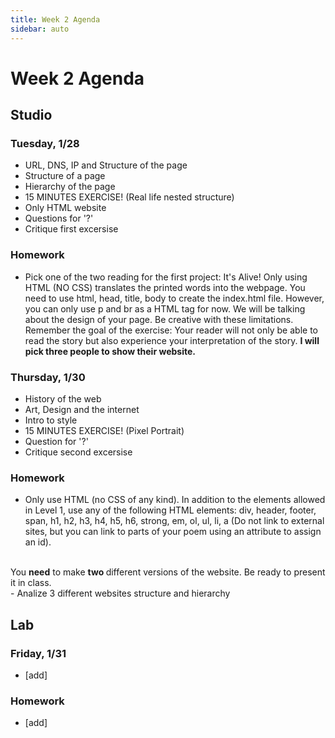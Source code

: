```yaml
---
title: Week 2 Agenda
sidebar: auto
---
```


# Week 2 Agenda

## Studio

### Tuesday, 1/28

- URL, DNS, IP and Structure of the page <br>
- Structure of a page <br>
- Hierarchy of the page <br>
- 15 MINUTES EXERCISE! (Real life nested structure) <br>
- Only HTML website <br>
- Questions for '?' <br>
- Critique first excersise <br>

### Homework

- Pick one of the two reading for the first project: It's Alive! Only using HTML (NO CSS) translates the printed words into the webpage. You need to use html, head, title, body to create the index.html file. 
However, you can only use p and br as a HTML tag for now. We will be talking about the design of your page. Be creative with these limitations. Remember the goal of the exercise: Your reader will not only be able to read the story but also experience your interpretation of the story.
<b> I will pick three people to show their website. </b>

### Thursday, 1/30

- History of the web <br>
- Art, Design and the internet </br>
- Intro to style <br>
- 15 MINUTES EXERCISE! (Pixel Portrait) <br>
- Question for '?' <br>
- Critique second excersise

### Homework

- Only use HTML (no CSS of any kind). In addition to the elements allowed in Level 1, use any of the following HTML elements: div, header, footer, span, h1, h2, h3, h4, h5, h6, strong, em, ol, ul, li, a (Do not link to external sites, but you can link to parts of your poem using an attribute to assign an id). 
<br>
You <b>need</b> to make <strong> two </strong> different versions of the website. Be ready to present it in class. 
<br>
- Analize 3 different websites structure and hierarchy 


## Lab

### Friday, 1/31

- [add]

### Homework

- [add]
